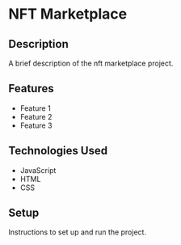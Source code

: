 # NFT Marketplace

## Description

A brief description of the nft marketplace project.

## Features

- Feature 1
- Feature 2
- Feature 3

## Technologies Used

- JavaScript
- HTML
- CSS

## Setup

Instructions to set up and run the project.
